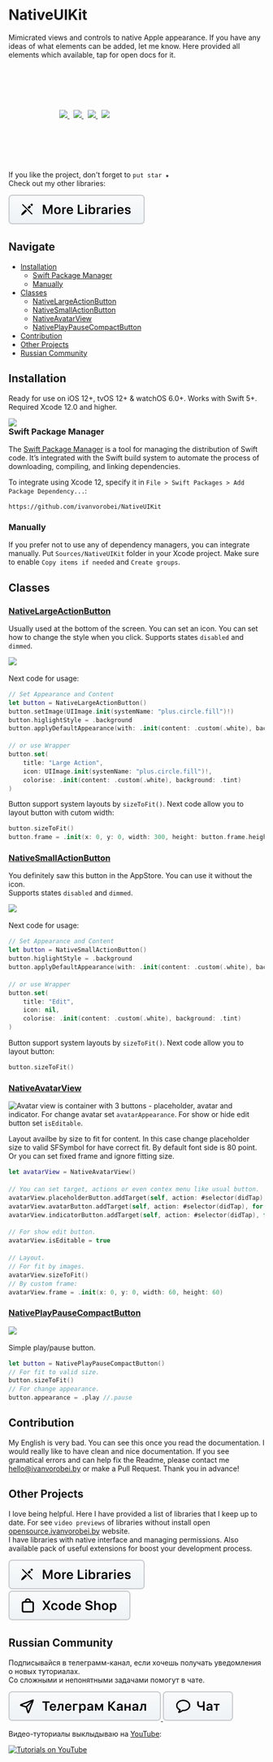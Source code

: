 # NativeUIKit

Mimicrated views and controls to native Apple appearance. If you have any ideas of what elements can be added, let me know. Here provided all elements which available, tap for open docs for it.

<p float="left" style="margin: 100px">
    <a href="#NativeAvatarView">
        <img src="https://github.com/ivanvorobei/NativeUIKit/blob/main/Assets/Readme/Elements/NativeAvatarView.svg">
    </a>
    &nbsp;
    <a href="#NativeLargeActionButton">
        <img src="https://github.com/ivanvorobei/NativeUIKit/blob/main/Assets/Readme/Elements/NativeLargeActionButton.svg">
    </a>
    &nbsp;
    <a href="#NativeSmallActionButton">
        <img src="https://github.com/ivanvorobei/NativeUIKit/blob/main/Assets/Readme/Elements/NativeSmallActionButton.svg">
    </a>
    &nbsp;
    <a href="#NativePlayPauseCompactButton">
        <img src="https://github.com/ivanvorobei/NativeUIKit/blob/main/Assets/Readme/Elements/NativePlayPauseCompactButton.svg">
    </a>
</p>

If you like the project, don't forget to `put star ★`<br>Check out my other libraries:

<p float="left">
    <a href="https://opensource.ivanvorobei.by">
        <img src="https://github.com/ivanvorobei/Readme/blob/main/Buttons/more-libraries.svg">
    </a>
</p>

## Navigate

- [Installation](#installation)
    - [Swift Package Manager](#swift-package-manager)
    - [Manually](#manually)
- [Classes](#usage)
    - [NativeLargeActionButton](#NativeLargeActionButton)
    - [NativeSmallActionButton](#NativeSmallActionButton)
    - [NativeAvatarView](#NativeAvatarView)
    - [NativePlayPauseCompactButton](#NativePlayPauseCompactButton)
- [Сontribution](#сontribution)
- [Other Projects](#other-projects)
- [Russian Community](#russian-community)

## Installation

Ready for use on iOS 12+, tvOS 12+ & watchOS 6.0+. Works with Swift 5+. Required Xcode 12.0 and higher.

<img align="right" src="https://github.com/ivanvorobei/NativeUIKit/blob/main/Assets/Readme/spm-install-preview.png" width="520"/>

### Swift Package Manager

The [Swift Package Manager](https://swift.org/package-manager/) is a tool for managing the distribution of Swift code. It’s integrated with the Swift build system to automate the process of downloading, compiling, and linking dependencies.

To integrate using Xcode 12, specify it in `File > Swift Packages > Add Package Dependency...`:

```ogdl
https://github.com/ivanvorobei/NativeUIKit
```

### Manually

If you prefer not to use any of dependency managers, you can integrate manually. Put `Sources/NativeUIKit` folder in your Xcode project. Make sure to enable `Copy items if needed` and `Create groups`.

## Classes


### [NativeLargeActionButton](https://github.com/ivanvorobei/NativeUIKit/blob/main/Sources/NativeUIKit/NativeLargeActionButton.swift)

Usually used at the bottom of the screen. You can set an icon. You can set how to change the style when you click. Supports states `disabled` and `dimmed`.

<p float="left">
    <a href="https://opensource.ivanvorobei.by">
        <img src="https://github.com/ivanvorobei/NativeUIKit/blob/main/Assets/Readme/Elements/NativeLargeActionButton.svg">
    </a>
</p>

Next code for usage:

```swift
// Set Appearance and Content
let button = NativeLargeActionButton()
button.setImage(UIImage.init(systemName: "plus.circle.fill")!)
button.higlightStyle = .background
button.applyDefaultAppearance(with: .init(content: .custom(.white), background: .tint))

// or use Wrapper
button.set(
    title: "Large Action",
    icon: UIImage.init(systemName: "plus.circle.fill")!,
    colorise: .init(content: .custom(.white), background: .tint)
)
```

Button support system layouts by `sizeToFit()`. Next code allow you to layout button with cutom width:

```swift
button.sizeToFit()
button.frame = .init(x: 0, y: 0, width: 300, height: button.frame.height)
```

### [NativeSmallActionButton](https://github.com/ivanvorobei/NativeUIKit/blob/main/Sources/NativeUIKit/NativeSmallActionButton.swift)

You definitely saw this button in the AppStore. You can use it without the icon.<br>
Supports states `disabled` and `dimmed`.

<p float="left">
    <a href="https://opensource.ivanvorobei.by">
        <img src="https://github.com/ivanvorobei/NativeUIKit/blob/main/Assets/Readme/Elements/NativeSmallActionButton.svg">
    </a>
</p>

Next code for usage:

```swift
// Set Appearance and Content
let button = NativeSmallActionButton()
button.higlightStyle = .background
button.applyDefaultAppearance(with: .init(content: .custom(.white), background: .tint))

// or use Wrapper
button.set(
    title: "Edit",
    icon: nil,
    colorise: .init(content: .custom(.white), background: .tint)
)
```

Button support system layouts by `sizeToFit()`. Next code allow you to layout button:

```swift
button.sizeToFit()
```

### [NativeAvatarView](https://github.com/ivanvorobei/NativeUIKit/blob/main/Sources/NativeUIKit/NativeAvatarView.swift)

<a href="https://opensource.ivanvorobei.by">
    <img align="left" src="https://github.com/ivanvorobei/NativeUIKit/blob/main/Assets/Readme/Elements/NativeAvatarView.svg"/>
</a>

Avatar view is container with 3 buttons - placeholder, avatar and indicator. For change avatar set `avatarAppearance`. For show or hide edit button set `isEditable`.

Layout availbe by size to fit for content. In this case change placeholder size to valid SFSymbol for have correct fit. By default font side is 80 point. Or you can set fixed frame and ignore fitting size.

```swift
let avatarView = NativeAvatarView()

// You can set target, actions or even contex menu like usual button.
avatarView.placeholderButton.addTarget(self, action: #selector(didTap), for: .touchUpInside)
avatarView.avatarButton.addTarget(self, action: #selector(didTap), for: .touchUpInside)
avatarView.indicatorButton.addTarget(self, action: #selector(didTap), for: .touchUpInside)

// For show edit button.
avatarView.isEditable = true

// Layout.
// For fit by images.
avatarView.sizeToFit()
// By custom frame:
avatarView.frame = .init(x: 0, y: 0, width: 60, height: 60)
```

### [NativePlayPauseCompactButton](https://github.com/ivanvorobei/NativeUIKit/blob/main/Sources/NativeUIKit/NativePlayPauseCompactButton.swift)

<p float="left">
    <a href="https://opensource.ivanvorobei.by">
        <img src="https://github.com/ivanvorobei/NativeUIKit/blob/main/Assets/Readme/Elements/NativePlayPauseCompactButton.svg">
    </a>
</p>

Simple play/pause button.

```swift
let button = NativePlayPauseCompactButton()
// For fit to valid size.
button.sizeToFit()
// For change appearance.
button.appearance = .play //.pause
```

## Сontribution

My English is very bad. You can see this once you read the documentation. I would really like to have clean and nice documentation. If you see gramatical errors and can help fix the Readme, please contact me hello@ivanvorobei.by or make a Pull Request. Thank you in advance!

## Other Projects

I love being helpful. Here I have provided a list of libraries that I keep up to date. For see `video previews` of libraries without install open [opensource.ivanvorobei.by](https://opensource.ivanvorobei.by) website.<br>
I have libraries with native interface and managing permissions. Also available pack of useful extensions for boost your development process.

<p float="left">
    <a href="https://opensource.ivanvorobei.by">
        <img src="https://github.com/ivanvorobei/Readme/blob/main/Buttons/more-libraries.svg">
    </a>
        <a href="https://xcodeshop.ivanvorobei.by">
        <img src="https://github.com/ivanvorobei/Readme/blob/main/Buttons/xcode-shop.svg">
    </a>
</p>

## Russian Community

Подписывайся в телеграмм-канал, если хочешь получать уведомления о новых туториалах.<br>
Со сложными и непонятными задачами помогут в чате.

<p float="left">
    <a href="https://tutorials.ivanvorobei.by/telegram/channel">
        <img src="https://github.com/ivanvorobei/Readme/blob/main/Buttons/open-telegram-channel.svg">
    </a>
    <a href="https://tutorials.ivanvorobei.by/telegram/chat">
        <img src="https://github.com/ivanvorobei/Readme/blob/main/Buttons/russian-community-chat.svg">
    </a>
</p>

Видео-туториалы выклыдываю на [YouTube](https://tutorials.ivanvorobei.by/youtube):

[![Tutorials on YouTube](https://cdn.ivanvorobei.by/github/readme/youtube-preview.jpg)](https://tutorials.ivanvorobei.by/youtube)
